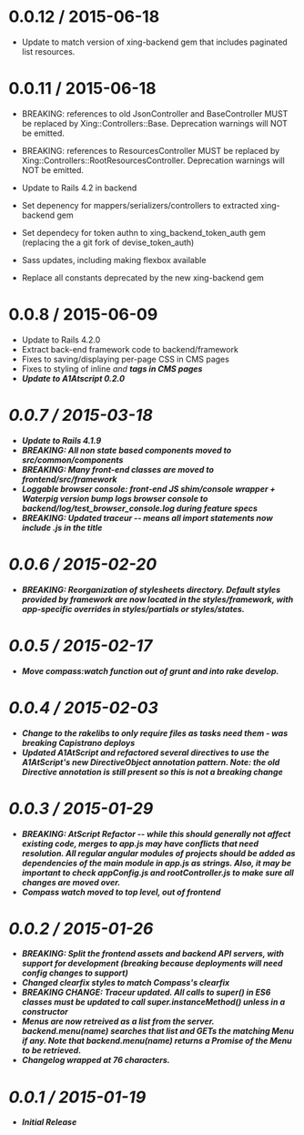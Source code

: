 0.0.12 / 2015-06-18 
===================
  * Update to match version of xing-backend gem that includes paginated list resources.

0.0.11 / 2015-06-18 
===================
  * BREAKING: references to old JsonController and BaseController MUST be replaced by 
    Xing::Controllers::Base.  Deprecation warnings will NOT be emitted.

  * BREAKING: references to ResourcesController MUST be replaced by Xing::Controllers::RootResourcesController.
    Deprecation warnings will NOT be emitted.
    
  * Update to Rails 4.2 in backend
  * Set depenency for mappers/serializers/controllers to extracted xing-backend gem
  * Set dependecy for token authn to xing_backend_token_auth gem (replacing the a git fork 
    of devise_token_auth)
  * Sass updates, including making flexbox available
  * Replace all constants deprecated by the new xing-backend gem


0.0.8 / 2015-06-09
==================
  * Update to Rails 4.2.0
  * Extract back-end framework code to backend/framework
  * Fixes to saving/displaying per-page CSS in CMS pages
  * Fixes to styling of inline <i> and <b> tags in CMS pages
  * Update to A1Atscript 0.2.0 

0.0.7 / 2015-03-18
==================
  * Update to Rails 4.1.9
  * BREAKING: All non state based components moved to src/common/components
  * BREAKING: Many front-end classes are moved to frontend/src/framework
  * Loggable browser console:  front-end JS shim/console wrapper + Waterpig version bump logs
    browser console to backend/log/test_browser_console.log during feature specs
  * BREAKING: Updated traceur -- means all import statements now include .js in the title

0.0.6 / 2015-02-20
==================
  * BREAKING: Reorganization of stylesheets directory. Default styles provided by framework are now located in the styles/framework, with app-specific overrides in styles/partials or styles/states.

0.0.5 / 2015-02-17
==================
  * Move compass:watch function out of grunt and into rake develop.

0.0.4 / 2015-02-03
==================

  * Change to the rakelibs to only require files as tasks need them - was breaking Capistrano deploys
  * Updated A1AtScript and refactored several directives to use the
    A1AtScript's new DirectiveObject annotation pattern. Note: the old
    Directive annotation is still present so this is not a breaking change

0.0.3 / 2015-01-29
==================

  * BREAKING: AtScript Refactor -- while this should generally not affect
    existing code, merges to app.js may have conflicts that need resolution.
    All regular angular modules of projects should be added as dependencies of
    the main module in app.js as strings. Also, it may be important to check
    appConfig.js and rootController.js to make sure all changes are moved over.
  * Compass watch moved to top level, out of frontend

0.0.2 / 2015-01-26
==================

  * BREAKING: Split the frontend assets and backend API servers, with support for development
    (breaking because deployments will need config changes to support)
  * Changed clearfix styles to match Compass's clearfix
  * BREAKING CHANGE: Traceur updated. All calls to super() in ES6 classes must
    be updated to call super.instanceMethod() unless in a constructor
  * Menus are now retreived as a list from the server. backend.menu(name)
    searches that list and GETs the matching Menu if any. Note that
    backend.menu(name) returns a Promise of the Menu to be retrieved.
  * Changelog wrapped at 76 characters.

0.0.1 / 2015-01-19
==================

  * Initial Release
